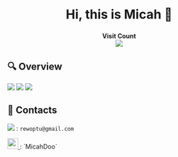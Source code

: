 <h1 align="center"> Hi, this is Micah 👋 </h1>
<h3 align="center"> </h3>
<h4 align="center"> 
  Visit Count<br>
  <img src="https://profile-counter.glitch.me/MicahDoo/count.svg" />
</h4>

## 🔍 Overview
![](https://github-profile-summary-cards.vercel.app/api/cards/stats?username=MicahDoo&theme=github_dark)
![](https://github-profile-summary-cards.vercel.app/api/cards/repos-per-language?username=MicahDoo&theme=github_dark)
![](https://github-profile-summary-cards.vercel.app/api/cards/profile-details?username=MicahDoo&theme=github_dark)

## 📱 Contacts
<img src="https://img.shields.io/badge/Gmail-D14836?style=for-the-badge&logo=gmail&logoColor=white"/> :  `rewoptu@gmail.com`

<a href ="https://www.facebook.com/MicahDoo">
  <img
      src ="https://img.shields.io/badge/Facebook-1877F2?style=for-the-badge&logo=facebook&logoColor=white"
      height="24"
  />
</a> : `MicahDoo`

<!-- <a href ="https://www.linkedin.com/in/%E6%B5%A9-%E7%8E%8B-1a71201ba/">
  <img
      src ="https://img.shields.io/badge/LinkedIn-0077B5?style=for-the-badge&logo=linkedin&logoColor=white"
      height="24"
  />
</a>
-->

<!--
**MicahDoo/MicahDoo** is a ✨ _special_ ✨ repository because its `README.md` (this file) appears on your GitHub profile.

Here are some ideas to get you started:

- 🔭 I’m currently working on ...
- 🌱 I’m currently learning ...
- 👯 I’m looking to collaborate on ...
- 🤔 I’m looking for help with ...
- 💬 Ask me about ...
- 📫 How to reach me: ...
- 😄 Pronouns: ...
- ⚡ Fun fact: ...
-->
